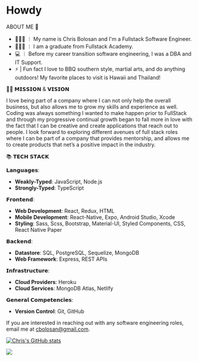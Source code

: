 # Howdy

ABOUT ME 👋
- 👩🏻‍💻 ︱ My name is Chris Bolosan and I'm a Fullstack Software Engineer.
- 👩🏻‍🎓 ︱ I am a graduate from Fullstack Academy.
- :computer: ︱ Before my career transition software engineering, I was a DBA and IT Support. 
- ⚡ | Fun fact I love to BBQ southern style, martial arts, and do anything outdoors! My favorite places to visit is Hawaii and Thailand!


🙌🏼 𝗠𝗜𝗦𝗦𝗜𝗢𝗡 & 𝗩𝗜𝗦𝗜𝗢𝗡

 I love being part of a company where I can not only help the overall business, but also allows me to grow my skills and experience as well. Coding was always something I wanted to make happen prior to FullStack and through my progressive continual growth began to fall more in love with the fact that I can be creative and create applications that reach out to people. I look forward to exploring different avenues of full stack roles where I can be part of a company that provides mentorship, and allows me to create products that net’s a positive impact in the industry.


📚 𝗧𝗘𝗖𝗛 𝗦𝗧𝗔𝗖𝗞

𝗟𝗮𝗻𝗴𝘂𝗮𝗴𝗲𝘀:

- **Weakly-Typed**: JavaScript, Node.js
- **Strongly-Typed**: TypeScript

𝗙𝗿𝗼𝗻𝘁𝗲𝗻𝗱:

- **Web Development**: React, Redux, HTML
- **Mobile Development**: React-Native, Expo, Android Studio, Xcode
- **Styling**: Sass, Scss, Bootstrap, Material-UI, Styled Components, CSS, React Native Paper

𝗕𝗮𝗰𝗸𝗲𝗻𝗱:

- **Datastore**: SQL, PostgreSQL, Sequelize, MongoDB
- **Web Framework**: Express, REST APIs

𝗜𝗻𝗳𝗿𝗮𝘀𝘁𝗿𝘂𝗰𝘁𝘂𝗿𝗲:

- **Cloud Providers**: Heroku
- **Cloud Services**: MongoDB Atlas, Netlify

𝗚𝗲𝗻𝗲𝗿𝗮𝗹 𝗖𝗼𝗺𝗽𝗲𝘁𝗲𝗻𝗰𝗶𝗲𝘀:

- **Version Control**: Git, GitHub
<!-- - **Unit Testing**: Jasmine, Jest, Mocha -->

If you are interested in reaching out with any software engineering roles, email me at cbolosan@gmail.com.


[![Chris's GitHub stats](https://github-readme-stats.vercel.app/api?username=chrisbolosan&theme=midnight-purple&show_icons=true)](https://github.com/chrisbolosan/github-readme-stats)
<br/>

![](https://komarev.com/ghpvc/?username=your-chrisbolosan)




